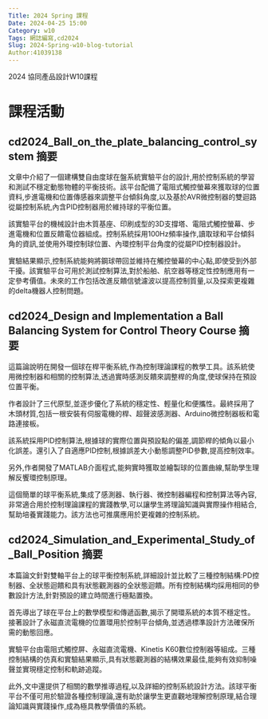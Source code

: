 ```yaml
---
Title: 2024 Spring 課程
Date: 2024-04-25 15:00
Category: w10
Tags: 網誌編寫,cd2024
Slug: 2024-Spring-w10-blog-tutorial
Author:41039138
---
```


2024 協同產品設計W10課程

<!-- PELICAN_END_SUMMARY -->

# 課程活動

## cd2024_Ball_on_the_plate_balancing_control_system 摘要

  文章中介紹了一個建構雙自由度球在盤系統實驗平台的設計,用於控制系統的學習和測試不穩定動態物體的平衡技術。該平台配備了電阻式觸控螢幕來獲取球的位置資料,步進電機和位置傳感器來調整平台傾斜角度,以及基於AVR微控制器的雙迴路從屬控制系統,內含PID控制器用於維持球的平衡位置。
  
   該實驗平台的機械設計由木質基座、印刷成型的3D支撐塔、電阻式觸控螢幕、步進電機和位置反饋電位器組成。控制系統採用100Hz頻率操作,讀取球和平台傾斜角的資訊,並使用外環控制球位置、內環控制平台角度的從屬PID控制器設計。
   
   實驗結果顯示,控制系統能夠將鋼球帶回並維持在觸控螢幕的中心點,即使受到外部干擾。該實驗平台可用於測試控制算法,對於船舶、航空器等穩定性控制應用有一定參考價值。未來的工作包括改進反饋信號濾波以提高控制質量,以及探索更複雜的delta機器人控制問題。


## cd2024_Design and Implementation a Ball Balancing System for Control Theory Course 摘要

這篇論說明在開發一個球在桿平衡系統,作為控制理論課程的教學工具。該系統使用微控制器和相關的控制算法,透過實時感測反饋來調整桿的角度,使球保持在預設位置平衡。

作者設計了三代原型,並逐步優化了系統的穩定性、輕量化和便攜性。最終採用了木頭材質,包括一根安裝有伺服電機的桿、超聲波感測器、Arduino微控制器板和電路連接板。

該系統採用PID控制算法,根據球的實際位置與預設點的偏差,調節桿的傾角以最小化誤差。還引入了自適應PID控制,根據誤差大小動態調整PID參數,提高控制效率。

另外,作者開發了MATLAB介面程式,能夠實時獲取並繪製球的位置曲線,幫助學生理解反饗環控制原理。

這個簡單的球平衡系統,集成了感測器、執行器、微控制器編程和控制算法等內容,非常適合用於控制理論課程的實踐教學,可以讓學生將理論知識與實際操作相結合,幫助培養實踐能力。該方法也可推廣應用於更複雜的控制系統。

## cd2024_Simulation_and_Experimental_Study_of_Ball_Position 摘要

本篇論文針對雙軸平台上的球平衡控制系統,詳細設計並比較了三種控制結構:PD控制器、全狀態迴饋和具有狀態觀測器的全狀態迴饋。所有控制結構均採用相同的參數設計方法,針對預設的建立時間進行極點置換。

首先導出了球在平台上的數學模型和傳遞函數,揭示了開環系統的本質不穩定性。接著設計了永磁直流電機的位置環用於控制平台傾角,並透過標準設計方法確保所需的動態回應。

實驗平台由電阻式觸控屏、永磁直流電機、Kinetis K60數位控制器等組成。三種控制結構的仿真和實驗結果顯示,具有狀態觀測器的結構效果最佳,能夠有效抑制噪聲並實現穩定控制和軌跡追蹤。

此外,文中還提供了相關的數學推導過程,以及詳細的控制系統設計方法。該球平衡平台不僅可用於驗證各種控制理論,還有助於讓學生更直觀地理解控制原理,結合理論知識與實踐操作,成為極具教學價值的系統。